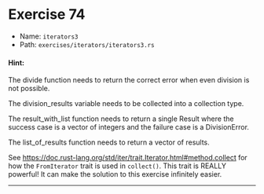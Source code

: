 # Exercise 74

- Name: ```iterators3```
- Path: ```exercises/iterators/iterators3.rs```
#### Hint: 

The divide function needs to return the correct error when even division is not
possible.

The division_results variable needs to be collected into a collection type.

The result_with_list function needs to return a single Result where the success
case is a vector of integers and the failure case is a DivisionError.

The list_of_results function needs to return a vector of results.

See https://doc.rust-lang.org/std/iter/trait.Iterator.html#method.collect for how
the `FromIterator` trait is used in `collect()`. This trait is REALLY powerful! It
can make the solution to this exercise infinitely easier.


---



